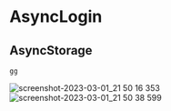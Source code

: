 # AsyncLogin
## AsyncStorage
    gg
    
![screenshot-2023-03-01_21 50 16 353](https://user-images.githubusercontent.com/45879059/222236671-4f319d90-6ad9-43a6-8f0f-e64ab2ef75d8.png)
![screenshot-2023-03-01_21 50 38 599](https://user-images.githubusercontent.com/45879059/222236677-63f09175-d62a-47e0-8fb3-59ae9c6ae1f0.png)
